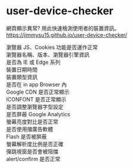 # user-device-checker
網頁顯示異常? 用此快速檢測使用者的裝置資訊。  
https://jimmysu15.github.io/user-device-checker/

瀏覽器 JS、Cookies 功能是否運作正常  
瀏覽器名稱、版本、瀏覽器引擎資訊  
是否為 IE 或 Edge 系列  
裝置日期時間  
裝置類型資訊  
是否在 in app Browser 內   
Google CDN 是否正常顯示   
ICONFONT 是否正常顯示   
是否調整瀏覽器字型設定   
是否屏蔽 Google Analytics   
螢幕亮度對比是否正常  
是否使用擋廣告軟體   
Flash 是否被屏蔽   
螢幕解析度比例是否正確   
彈跳視窗是否會被阻擋    
alert/confirm 是否正常   
